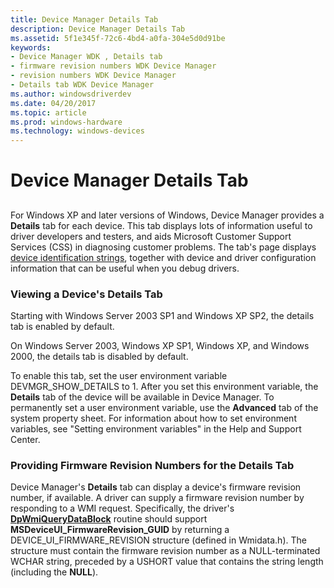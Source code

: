 ```yaml
---
title: Device Manager Details Tab
description: Device Manager Details Tab
ms.assetid: 5f1e345f-72c6-4bd4-a0fa-304e5d0d91be
keywords:
- Device Manager WDK , Details tab
- firmware revision numbers WDK Device Manager
- revision numbers WDK Device Manager
- Details tab WDK Device Manager
ms.author: windowsdriverdev
ms.date: 04/20/2017
ms.topic: article
ms.prod: windows-hardware
ms.technology: windows-devices
---
```


# Device Manager Details Tab


## <a href="" id="ddk-device-manager-details-tab-dg"></a>


For Windows XP and later versions of Windows, Device Manager provides a **Details** tab for each device. This tab displays lots of information useful to driver developers and testers, and aids Microsoft Customer Support Services (CSS) in diagnosing customer problems. The tab's page displays [device identification strings](device-identification-strings.md), together with device and driver configuration information that can be useful when you debug drivers.

### <a href="" id="ddk-viewing-a-device-s-details-tab-dg"></a>Viewing a Device's Details Tab

Starting with Windows Server 2003 SP1 and Windows XP SP2, the details tab is enabled by default.

On Windows Server 2003, Windows XP SP1, Windows XP, and Windows 2000, the details tab is disabled by default.

To enable this tab, set the user environment variable DEVMGR_SHOW_DETAILS to 1. After you set this environment variable, the **Details** tab of the device will be available in Device Manager. To permanently set a user environment variable, use the **Advanced** tab of the system property sheet. For information about how to set environment variables, see "Setting environment variables" in the Help and Support Center.

### <a href="" id="ddk-providing-firmware-revision-numbers-for-the-details-tab-dg"></a>Providing Firmware Revision Numbers for the Details Tab

Device Manager's **Details** tab can display a device's firmware revision number, if available. A driver can supply a firmware revision number by responding to a WMI request. Specifically, the driver's [**DpWmiQueryDataBlock**](https://msdn.microsoft.com/library/windows/hardware/ff544096) routine should support **MSDeviceUI_FirmwareRevision_GUID** by returning a DEVICE_UI_FIRMWARE_REVISION structure (defined in Wmidata.h). The structure must contain the firmware revision number as a NULL-terminated WCHAR string, preceded by a USHORT value that contains the string length (including the **NULL**).

 

 





